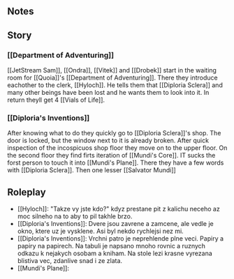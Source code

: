 ## Notes
## Story
### [[Department of Adventuring]]
[[JetStream Sam]], [[Ondra]], [[Vitek]] and [[Drobek]] start in the waiting room for [[Quoia]]'s [[Department of Adventuring]]. There they introduce eachother to the clerk, [[Hyloch]]. He tells them that [[Diploria Sclera]] and many other beings have been lost and he wants them to look into it. In return theyll get 4 [[Vials of Life]]. 
### [[Diploria's Inventions]]
After knowing what to do they quickly go to [[Diploria Sclera]]'s shop. The door is locked, but the window next to it is already broken. After quick inspection of the incospicuos shop floor they move on to the upper floor.
On the second floor they find firts iteration of [[Mundi's Core]]. IT sucks the forst person to touch it into [[Mundi's Plane]]. There they have a few words with [[Diploria Sclera]]. Then one lesser [[Salvator Mundi]] 
## Roleplay
- [[Hyloch]]: "Takze vy jste kdo?" kdyz prestane pit z kalichu neceho az moc silneho na to aby to pil takhle brzo.
- [[Diploria's Inventions]]: Dvere jsou zavrene a zamcene, ale vedle je okno, ktere uz je vysklene. Asi byl nekdo rychlejsi nez mi. 
- [[Diploria's Inventions]]: Vrchni patro je neprehlende plne veci. Papiry a papiry na papirech. Na tabuli je napsano mnoho rovnic a ruznych odkazu k nejakych osobam a kniham. Na stole lezi krasne vyrezana blistiva vec, zdanlive snad i ze zlata. 
- [[Mundi's Plane]]: 